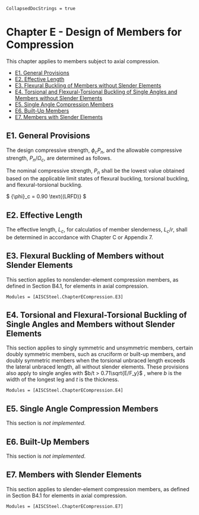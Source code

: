 
```@meta
CollapsedDocStrings = true
```

# Chapter E - Design of Members for Compression

This chapter applies to members subject to axial compression.

- [E1. General Provisions](@ref)
- [E2. Effective Length](@ref)
- [E3. Flexural Buckling of Members without Slender Elements](@ref)
- [E4. Torsional and Flexural-Torsional Buckling of Single Angles and Members without Slender Elements](@ref)
- [E5. Single Angle Compression Members](@ref)
- [E6. Built-Up Members](@ref)
- [E7. Members with Slender Elements](@ref)

## E1. General Provisions

The design compressive strength, ${\phi}_c P_{n}$, and the allowable compressive strength, $P_n/{\Omega}_c$, are determined as follows.

The nominal compressive strength, $P_n$ shall be the lowest value obtained based on the applicable limit states of flexural buckling, torsional buckling, and flexural-torsional buckling.

$ {\phi}_c = 0.90 \text{(LRFD)} $

## E2. Effective Length

The effective length, $L_c$, for calculatios of member slenderness, $L_c/r$, shall be determined in accordance with Chapter C or Appendix 7.

## E3. Flexural Buckling of Members without Slender Elements

This section applies to nonslender-element compression members, as defined in Section B4.1, for elements in axial compression.

```@autodocs
Modules = [AISCSteel.ChapterECompression.E3]
```

## E4. Torsional and Flexural-Torsional Buckling of Single Angles and Members without Slender Elements

This section applies to singly symmetric and unsymmetric members, certain doubly
symmetric members, such as cruciform or built-up members, and doubly symmetric
members when the torsional unbraced length exceeds the lateral unbraced length, all
without slender elements. These provisions also apply to single angles with $b/t > 0.71\sqrt{E/F_y}$
, where $b$ is the width of the longest leg and $t$ is the thickness.

```@autodocs
Modules = [AISCSteel.ChapterECompression.E4]
```

## E5. Single Angle Compression Members

This section is *not implemented*.

## E6. Built-Up Members

This section is *not implemented*.

## E7. Members with Slender Elements

This section applies to slender-element compression members, as defined in Section
B4.1 for elements in axial compression.

```@autodocs
Modules = [AISCSteel.ChapterECompression.E7]
```
